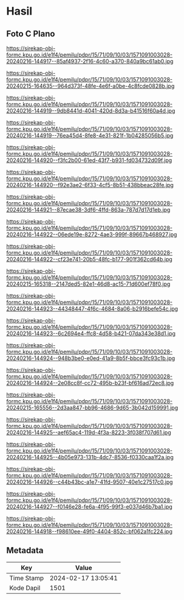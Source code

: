 # Hasil

## Foto C Plano

https://sirekap-obj-formc.kpu.go.id/e1f4/pemilu/pdpr/15/71/09/10/03/1571091003028-20240216-144917--85af4937-2f16-4c60-a370-840a9bc61ab0.jpg

https://sirekap-obj-formc.kpu.go.id/e1f4/pemilu/pdpr/15/71/09/10/03/1571091003028-20240215-164635--964d373f-48fe-4e6f-a0be-4c8fcde0828b.jpg

https://sirekap-obj-formc.kpu.go.id/e1f4/pemilu/pdpr/15/71/09/10/03/1571091003028-20240216-144919--9db8441d-4041-420d-8d3a-b41516f60a4d.jpg

https://sirekap-obj-formc.kpu.go.id/e1f4/pemilu/pdpr/15/71/09/10/03/1571091003028-20240216-144919--76ea45d4-8fe8-4e31-821f-1b04285056b5.jpg

https://sirekap-obj-formc.kpu.go.id/e1f4/pemilu/pdpr/15/71/09/10/03/1571091003028-20240216-144920--f3fc2b00-61ed-43f7-b931-fd034732d09f.jpg

https://sirekap-obj-formc.kpu.go.id/e1f4/pemilu/pdpr/15/71/09/10/03/1571091003028-20240216-144920--f92e3ae2-6f33-4cf5-8b51-438bbeac28fe.jpg

https://sirekap-obj-formc.kpu.go.id/e1f4/pemilu/pdpr/15/71/09/10/03/1571091003028-20240216-144921--87ecae38-3df6-4ffd-863a-787d7d17d1eb.jpg

https://sirekap-obj-formc.kpu.go.id/e1f4/pemilu/pdpr/15/71/09/10/03/1571091003028-20240216-144922--06ede19e-8272-4ae3-999f-89667b468927.jpg

https://sirekap-obj-formc.kpu.go.id/e1f4/pemilu/pdpr/15/71/09/10/03/1571091003028-20240216-144922--cf23e741-20b5-48fc-b177-901f362cd64b.jpg

https://sirekap-obj-formc.kpu.go.id/e1f4/pemilu/pdpr/15/71/09/10/03/1571091003028-20240215-165318--2147ded5-82e1-46d8-ac15-71d600ef78f0.jpg

https://sirekap-obj-formc.kpu.go.id/e1f4/pemilu/pdpr/15/71/09/10/03/1571091003028-20240216-144923--44348447-4f6c-4684-8a06-b2916befe54c.jpg

https://sirekap-obj-formc.kpu.go.id/e1f4/pemilu/pdpr/15/71/09/10/03/1571091003028-20240216-144923--6c2694e4-ffc8-4d58-b421-07da343e38d1.jpg

https://sirekap-obj-formc.kpu.go.id/e1f4/pemilu/pdpr/15/71/09/10/03/1571091003028-20240216-144924--948b3be0-e0ed-41a9-8b5f-bbce3fc93c1b.jpg

https://sirekap-obj-formc.kpu.go.id/e1f4/pemilu/pdpr/15/71/09/10/03/1571091003028-20240216-144924--2e08cc8f-cc72-495b-b23f-bf616ad72ec8.jpg

https://sirekap-obj-formc.kpu.go.id/e1f4/pemilu/pdpr/15/71/09/10/03/1571091003028-20240215-165556--2d3aa847-bb96-4686-9d65-3b042d159991.jpg

https://sirekap-obj-formc.kpu.go.id/e1f4/pemilu/pdpr/15/71/09/10/03/1571091003028-20240216-144925--aef65ac4-119d-4f3a-8223-3f038f707d61.jpg

https://sirekap-obj-formc.kpu.go.id/e1f4/pemilu/pdpr/15/71/09/10/03/1571091003028-20240216-144925--4b05e973-131b-4dc7-8536-f0330caa1f2a.jpg

https://sirekap-obj-formc.kpu.go.id/e1f4/pemilu/pdpr/15/71/09/10/03/1571091003028-20240216-144926--c44b43bc-a1e7-41fd-9507-40e1c27517c0.jpg

https://sirekap-obj-formc.kpu.go.id/e1f4/pemilu/pdpr/15/71/09/10/03/1571091003028-20240216-144927--f0146e28-fe6a-4f95-99f3-e037d46b7ba1.jpg

https://sirekap-obj-formc.kpu.go.id/e1f4/pemilu/pdpr/15/71/09/10/03/1571091003028-20240216-144918--f98610ee-49f0-4404-852c-bf062a1fc224.jpg


## Metadata

| Key        | Value               |
| ---------- | ------------------- |
| Time Stamp | 2024-02-17 13:05:41 |
| Kode Dapil | 1501                |



